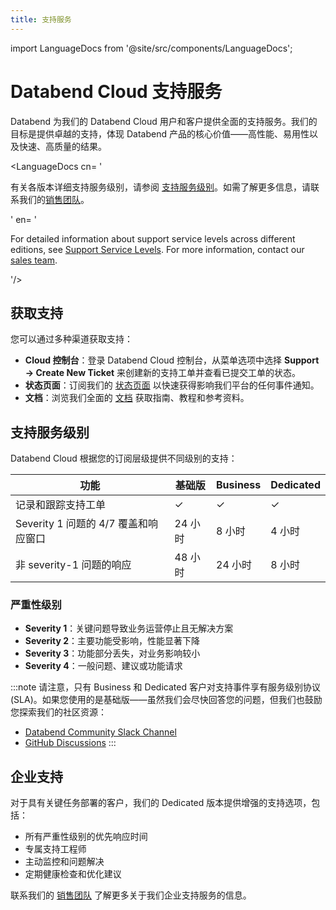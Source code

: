 ```yaml
---
title: 支持服务
---
```


import LanguageDocs from '@site/src/components/LanguageDocs';

# Databend Cloud 支持服务

Databend 为我们的 Databend Cloud 用户和客户提供全面的支持服务。我们的目标是提供卓越的支持，体现 Databend 产品的核心价值——高性能、易用性以及快速、高质量的结果。

<LanguageDocs
cn=
'

有关各版本详细支持服务级别，请参阅 [支持服务级别](#support-service-levels)。如需了解更多信息，请联系我们的[销售团队](https://www.databend.cn/contact-us/)。

'
en=
'

For detailed information about support service levels across different editions, see [Support Service Levels](#support-service-levels). For more information, contact our [sales team](https://www.databend.com/contact-us/).

'/>

## 获取支持

您可以通过多种渠道获取支持：

- **Cloud 控制台**：登录 Databend Cloud 控制台，从菜单选项中选择 **Support → Create New Ticket** 来创建新的支持工单并查看已提交工单的状态。
- **状态页面**：订阅我们的 [状态页面](https://status.databend.com) 以快速获得影响我们平台的任何事件通知。
- **文档**：浏览我们全面的 [文档](https://docs.databend.com) 获取指南、教程和参考资料。

## 支持服务级别

Databend Cloud 根据您的订阅层级提供不同级别的支持：

| 功能 | 基础版 | Business | Dedicated |
|---------|----------|----------|-----------|
| 记录和跟踪支持工单 | ✓ | ✓ | ✓ |
| Severity 1 问题的 4/7 覆盖和响应窗口 | 24 小时 | 8 小时 | 4 小时 |
| 非 severity-1 问题的响应 | 48 小时 | 24 小时 | 8 小时 |

### 严重性级别

- **Severity 1**：关键问题导致业务运营停止且无解决方案
- **Severity 2**：主要功能受影响，性能显著下降
- **Severity 3**：功能部分丢失，对业务影响较小
- **Severity 4**：一般问题、建议或功能请求

:::note
请注意，只有 Business 和 Dedicated 客户对支持事件享有服务级别协议 (SLA)。如果您使用的是基础版——虽然我们会尽快回答您的问题，但我们也鼓励您探索我们的社区资源：

- [Databend Community Slack Channel](https://link.databend.com/join-slack)
- [GitHub Discussions](https://github.com/datafuselabs/databend/discussions)
:::

## 企业支持

对于具有关键任务部署的客户，我们的 Dedicated 版本提供增强的支持选项，包括：

- 所有严重性级别的优先响应时间
- 专属支持工程师
- 主动监控和问题解决
- 定期健康检查和优化建议

联系我们的 [销售团队](https://www.databend.com/contact-us/) 了解更多关于我们企业支持服务的信息。
